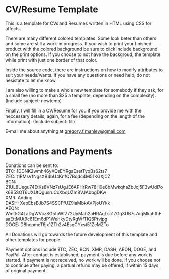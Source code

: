 # CV/Resume Template
This is a template for CVs and Resumes written in HTML using CSS for affects.

There are many different colored templates. Some look beter than others and some are still a work-in progress. If you wish to print your finished product with the colored background be sure to click include background on the print options. If you choose to not have the backgroud, the template while print with just one border of that color.

Inside the source code, there are instructions on how to modify attributes to suit your needs/wants. If you have any questions or need help, do not hesistate to let me know.

I am also willing to make a whole new template for somebody if they ask, for a small fee (no more than $25 a template, depending on the complexity). (Include subject: newtemp)

Finally, I will fill in a CV/Resume for you if you provide me with the neccessary details, again, for a fee (depending on the length of the information). (Include subject: fill)

E-mail me about anything at gregory.f.manley@gmail.com

# Donations and Payments
Donations can be sent to: <br />
  BTC: 1DDNK2wmh46yXQsEYRgaEsetTyoBs62ts7 <br />
  ZEC: t1RMsVfNgsXB4bU4KnfQ7Bqdc4M51KGXjCZ <br />
  BCN: 21UL8Uegu74EtKs8VNz7sUgJE6APHrRw78H9e8bMwkqhaZbJoj5F3wUdi7ok6B5SQT6UXUtQgusruCoXbqUZm8VJAbbgDKw <br />
  XMR: Adding <br />
  DASH: XepEbsBJb7S4SSCFfUZ9iaMbkAVPjoUYkk <br />
  AEON: Wmt5G4LaDgWVczSG5foWf772UyMah2aHRAgLsc1ZGq3UB7s7dqMkahfhFaaEttMUt9c61Em6dP1WeHkyDtyRgWf11Q6Ptvjpg <br />
  DOGE: D8hcpmeT6jx1ZTh2v4EsqCYxst51ZeMZTo <br />
  
All Donations will go towards the future development of this template and other templates for people.
  
Payment options include BTC, ZEC, BCN, XMR, DASH, AEON, DOGE, and PayPal. After contact is established, payment is due before any work is started. If payment is not received, no work will be done. If you choose not to continue after paying, a partual refund may be offered, if within 15 days of original payment.
